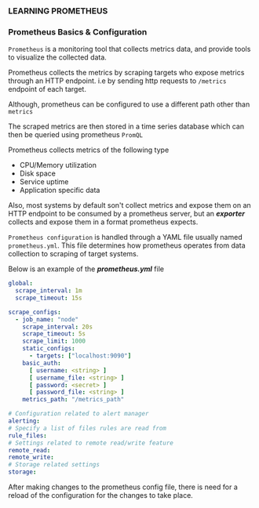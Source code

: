 ### LEARNING PROMETHEUS

### Prometheus Basics & Configuration

`Prometheus` is a monitoring tool that collects metrics data, and provide tools to visualize the collected data.

Prometheus collects the metrics by scraping targets who expose metrics through an HTTP endpoint. i.e by sending http requests to `/metrics` endpoint of each target.

Although, prometheus can be configured to use a different path other than `metrics`

The scraped metrics are then stored in a time series database which can then be queried using prometheus `PromQL`

Prometheus collects metrics of the following type

- CPU/Memory utilization
- Disk space
- Service uptime
- Application specific data

Also, most systems by default son't collect metrics and expose them on an HTTP endpoint to be consumed by a prometheus server, but an _**exporter**_ collects and expose them in a format prometheus expects.

`Prometheus configuration` is handled through a YAML file usually named `prometheus.yml`. This file determines how prometheus operates from data collection to scraping of target systems.

Below is an example of the _**prometheus.yml**_ file

```yml
global:
  scrape_interval: 1m
  scrape_timeout: 15s

scrape_configs:
  - job_name: "node"
    scrape_interval: 20s
    scrape_timeout: 5s
    scrape_limit: 1000
    static_configs:
      - targets: ["localhost:9090"]
    basic_auth:
      [ username: <string> ]
      [ username_file: <string> ]
      [ password: <secret> ]
      [ password_file: <string> ]
    metrics_path: "/metrics_path"

# Configuration related to alert manager
alerting:
# Specify a list of files rules are read from
rule_files:
# Settings related to remote read/write feature
remote_read:
remote_write:
# Storage related settings
storage:
```

After making changes to the prometheus config file, there is need for a reload of the configuration for the changes to take place.
